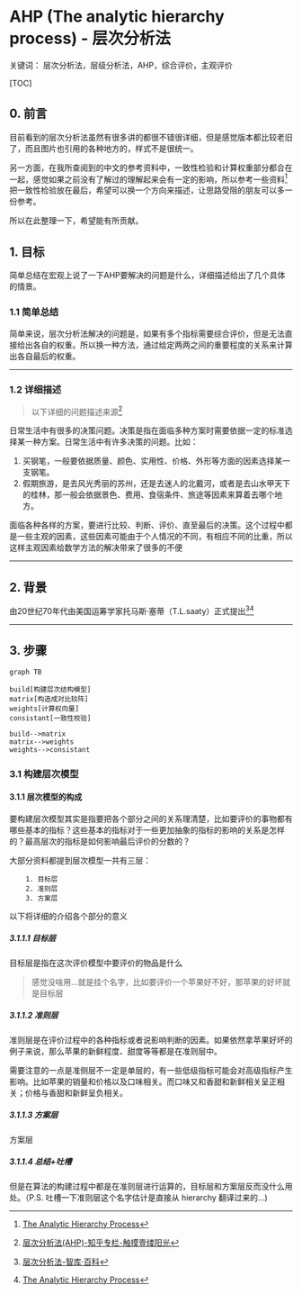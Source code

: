 # AHP (The analytic hierarchy process) - 层次分析法



关键词： 层次分析法，层级分析法，AHP，综合评价，主观评价



[TOC]

## 0.  前言



目前看到的层次分析法虽然有很多讲的都很不错很详细，但是感觉版本都比较老旧了，而且图片也引用的各种地方的，样式不是很统一。

另一方面，在我所查阅到的中文的参考资料中，一致性检验和计算权重部分都合在一起，感觉如果之前没有了解过的理解起来会有一定的影响，所以参考一些资料[^3]把一致性检验放在最后，希望可以换一个方向来描述，让思路受阻的朋友可以多一份参考。

所以在此整理一下，希望能有所贡献。





## 1. 目标



简单总结在宏观上说了一下AHP要解决的问题是什么，详细描述给出了几个具体的情景。

### 1.1 简单总结

简单来说，层次分析法解决的问题是，如果有多个指标需要综合评价，但是无法直接给出各自的权重。所以换一种方法，通过给定两两之间的重要程度的关系来计算出各自最后的权重。



----

### 1.2 详细描述

> 以下详细的问题描述来源[^1]



日常生活中有很多的决策问题。决策是指在面临多种方案时需要依据一定的标准选择某一种方案。日常生活中有许多决策的问题。比如：

1. 买钢笔，一般要依据质量、颜色、实用性、价格、外形等方面的因素选择某一支钢笔。
2. 假期旅游，是去风光秀丽的苏州，还是去迷人的北戴河，或者是去山水甲天下的桂林，那一般会依据景色、费用、食宿条件、旅途等因素来算着去哪个地方。

面临各种各样的方案，要进行比较、判断、评价、直至最后的决策。这个过程中都是一些主观的因素，这些因素可能由于个人情况的不同，有相应不同的比重，所以这样主观因素给数学方法的解决带来了很多的不便

---

## 2. 背景



由20世纪70年代由美国运筹学家托马斯·塞蒂（T.L.saaty）正式提出[^2][^3]





---

## 3. 步骤



```mermaid
graph TB

build[构建层次结构模型]
matrix[构造成对比较阵]
weights[计算权向量]
consistant[一致性校验]

build-->matrix
matrix-->weights
weights-->consistant

```

### 3.1 构建层次模型



#### 3.1.1 层次模型的构成



要构建层次模型其实是指要把各个部分之间的关系理清楚，比如要评价的事物都有哪些基本的指标？这些基本的指标对于一些更加抽象的指标的影响的关系是怎样的？最高层次的指标是如何影响最后评价的分数的？

大部分资料都提到层次模型一共有三层：

		1. 目标层
  		2. 准则层
  		3. 方案层

以下将详细的介绍各个部分的意义



##### 3.1.1.1 目标层



目标层是指在这次评价模型中要评价的物品是什么

> 感觉没啥用…就是挂个名字，比如要评价一个苹果好不好，那苹果的好坏就是目标层



##### 3.1.1.2 准则层



准则层是在评价过程中的各种指标或者说影响判断的因素。如果依然拿苹果好坏的例子来说，那么苹果的新鲜程度、甜度等等都是在准则层中。

需要注意的一点是准侧层不一定是单层的，有一些低级指标可能会对高级指标产生影响。比如苹果的销量和价格以及口味相关。而口味又和香甜和新鲜相关呈正相关；价格与香甜和新鲜呈负相关。



##### 3.1.1.3 方案层



方案层



##### 3.1.1.4 总结+吐槽

但是在算法的构建过程中都是在准则层进行运算的，目标层和方案层反而没什么用处。（P.S. 吐槽一下准则层这个名字估计是直接从 hierarchy 翻译过来的…)









[^1]: [层次分析法(AHP)-知乎专栏-触摸壹缕阳光](https://zhuanlan.zhihu.com/p/39993228) 
[^2]: [层次分析法-智库·百科]([https://wiki.mbalib.com/wiki/%E5%B1%82%E6%AC%A1%E5%88%86%E6%9E%90%E6%B3%95](https://wiki.mbalib.com/wiki/层次分析法))
[^3]: [The Analytic Hierarchy Process](https://www3.diism.unisi.it/~mocenni/Note_AHP.pdf)